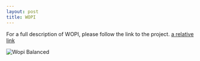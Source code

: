 ```yaml
---
layout: post
title: WOPI
---
```


For a full description of WOPI, please follow the link to the project.
[a relative link](https://github.com/Kf-GaryNewport/Wopi/blob/master/readme.md)

![Wopi Balanced](http://www.plantuml.com/plantuml/proxy?cache=no&src=https://raw.github.com/Kf-GaryNewport/Wopi/master/puml/WopiBalanced2.puml)


